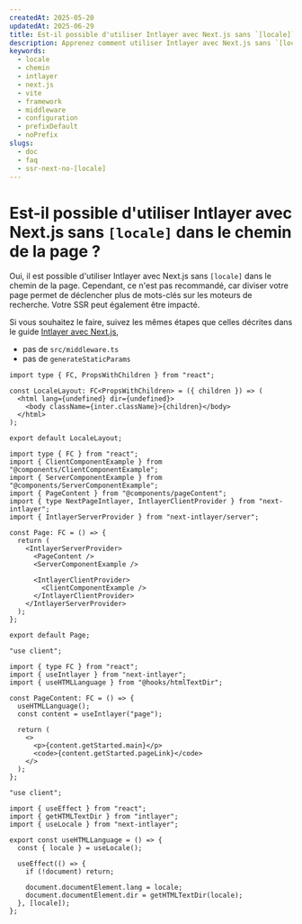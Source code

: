 ```yaml
---
createdAt: 2025-05-20
updatedAt: 2025-06-29
title: Est-il possible d'utiliser Intlayer avec Next.js sans `[locale]` dans le chemin de la page ?
description: Apprenez comment utiliser Intlayer avec Next.js sans `[locale]` dans le chemin de la page.
keywords:
  - locale
  - chemin
  - intlayer
  - next.js
  - vite
  - framework
  - middleware
  - configuration
  - prefixDefault
  - noPrefix
slugs:
  - doc
  - faq
  - ssr-next-no-[locale]
---
```


# Est-il possible d'utiliser Intlayer avec Next.js sans `[locale]` dans le chemin de la page ?

Oui, il est possible d'utiliser Intlayer avec Next.js sans `[locale]` dans le chemin de la page. Cependant, ce n'est pas recommandé, car diviser votre page permet de déclencher plus de mots-clés sur les moteurs de recherche. Votre SSR peut également être impacté.

Si vous souhaitez le faire, suivez les mêmes étapes que celles décrites dans le guide [Intlayer avec Next.js](https://intlayer.org/doc/environment/nextjs),

- pas de `src/middleware.ts`
- pas de `generateStaticParams`

```tsx fileName="src/app/layout.tsx"
import type { FC, PropsWithChildren } from "react";

const LocaleLayout: FC<PropsWithChildren> = ({ children }) => (
  <html lang={undefined} dir={undefined}>
    <body className={inter.className}>{children}</body>
  </html>
);

export default LocaleLayout;
```

```tsx fileName="src/app/page.tsx"
import type { FC } from "react";
import { ClientComponentExample } from "@components/ClientComponentExample";
import { ServerComponentExample } from "@components/ServerComponentExample";
import { PageContent } from "@components/pageContent";
import { type NextPageIntlayer, IntlayerClientProvider } from "next-intlayer";
import { IntlayerServerProvider } from "next-intlayer/server";

const Page: FC = () => {
  return (
    <IntlayerServerProvider>
      <PageContent />
      <ServerComponentExample />

      <IntlayerClientProvider>
        <ClientComponentExample />
      </IntlayerClientProvider>
    </IntlayerServerProvider>
  );
};

export default Page;
```

```tsx fileName="src/component/pageContent.ts"
"use client";

import { type FC } from "react";
import { useIntlayer } from "next-intlayer";
import { useHTMLLanguage } from "@hooks/htmlTextDir";

const PageContent: FC = () => {
  useHTMLLanguage();
  const content = useIntlayer("page");

  return (
    <>
      <p>{content.getStarted.main}</p>
      <code>{content.getStarted.pageLink}</code>
    </>
  );
};
```

```tsx fileName="src/hooks/htmlTextDir.ts"
"use client";

import { useEffect } from "react";
import { getHTMLTextDir } from "intlayer";
import { useLocale } from "next-intlayer";

export const useHTMLLanguage = () => {
  const { locale } = useLocale();

  useEffect(() => {
    if (!document) return;

    document.documentElement.lang = locale;
    document.documentElement.dir = getHTMLTextDir(locale);
  }, [locale]);
};
```
